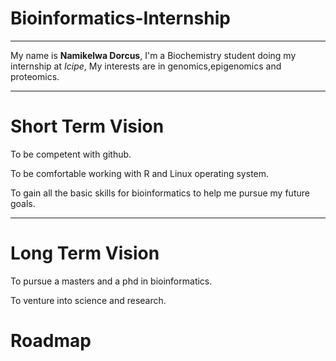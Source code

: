 # Bioinformatics-Internship
-------
My name is **Namikelwa Dorcus**,
I'm a Biochemistry student doing my internship at *Icipe*,
My interests are in genomics,epigenomics and proteomics.

-------
# Short Term Vision

To be competent with github.

To be comfortable working with R and Linux operating system.

To gain all the basic skills for bioinformatics to help me pursue my future goals.

-------
# Long Term Vision

To pursue a masters and a phd in bioinformatics.

To venture into science and research.

# Roadmap




